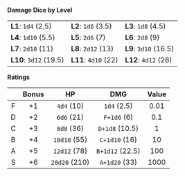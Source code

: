 **Damage Dice by Level**

<table>
  <tbody>
    <tr>
      <td><b>L1</b>: <code>1d4</code> (2.5)</td>
      <td><b>L2</b>: <code>1d6</code> (3.5)</td>
      <td><b>L3</b>: <code>1d8</code> (4.5)</td>
    </tr>
    <tr>
      <td><b>L4</b>: <code>1d10</code> (5.5)</td>
      <td><b>L5</b>: <code>2d6</code> (7)</td>
      <td><b>L6</b>: <code>2d8</code> (9)</td>
    </tr>
    <tr>
      <td><b>L7</b>: <code>2d10</code> (11)</td>
      <td><b>L8</b>: <code>2d12</code> (13)</td>
      <td><b>L9</b>: <code>3d10</code> (16.5)</td>
    </tr>
    <tr>
      <td><b>L10</b>: <code>3d12</code> (19.5)</td>
      <td><b>L11</b>: <code>4d10</code> (22)</td>
      <td><b>L12</b>: <code>4d12</code> (26)</td>
    </tr>
  </tbody>
</table>

**Ratings**

|  | Bonus | HP | DMG | Value |
|:---:|:---:|:---:|:---:|:---:|
| F | +1 | `4d4` (10) | `1d4` (2.5) | 0.01 |
| D | +2 | `6d6` (21) | `F+1d6` (6) | 0.1 |
| C | +3 | `8d8` (36) | `D+1d8` (10.5) | 1 |
| B | +4 | `10d10` (55) | `C+1d10` (16) | 10 |
| A | +5 | `12d12` (78) | `B+1d12` (22.5) | 100 |
| S | +6 | `20d20` (210) | `A+1d20` (33) | 1000 |
